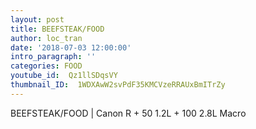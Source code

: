 ```yaml
---
layout: post
title: BEEFSTEAK/FOOD
author: loc_tran
date: '2018-07-03 12:00:00'
intro_paragraph: ''
categories: FOOD
youtube_id:  Qz1llSDqsVY
thumbnail_ID:  1WDXAwW2svPdF35KMCVzeRRAUxBmITrZy
---
```

BEEFSTEAK/FOOD | Canon R + 50 1.2L + 100 2.8L Macro
